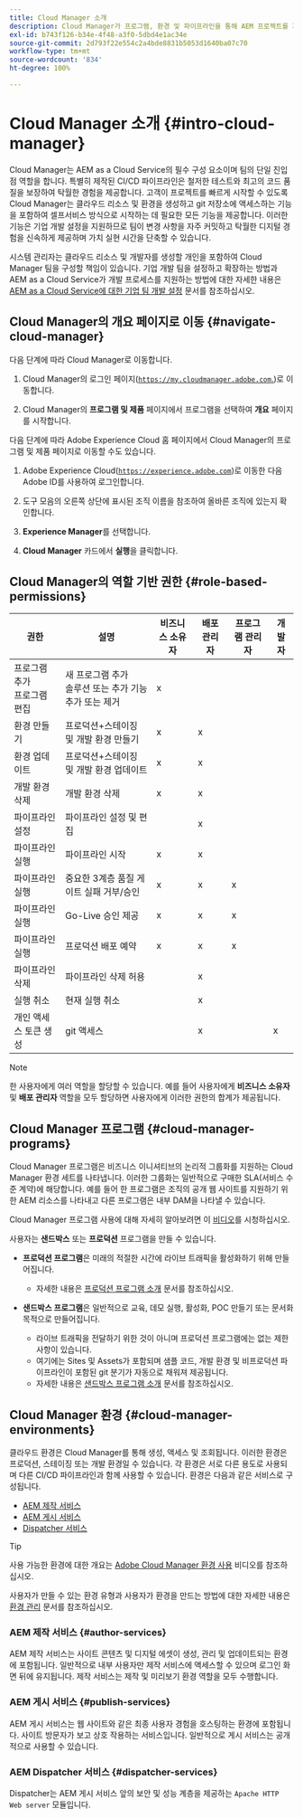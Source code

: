 ```yaml
---
title: Cloud Manager 소개
description: Cloud Manager가 프로그램, 환경 및 파이프라인을 통해 AEM 프로젝트를 지원하는 방법에 대해 알아봅니다.
exl-id: b743f126-b34e-4f48-a3f0-5dbd4e1ac34e
source-git-commit: 2d793f22e554c2a4bde8831b5053d1640ba07c70
workflow-type: tm+mt
source-wordcount: '834'
ht-degree: 100%

---
```


# Cloud Manager 소개 {#intro-cloud-manager}

Cloud Manager는 AEM as a Cloud Service의 필수 구성 요소이며 팀의 단일 진입점 역할을 합니다. 특별히 제작된 CI/CD 파이프라인은 철저한 테스트와 최고의 코드 품질을 보장하여 탁월한 경험을 제공합니다. 고객이 프로젝트를 빠르게 시작할 수 있도록 Cloud Manager는 클라우드 리소스 및 환경을 생성하고 git 저장소에 액세스하는 기능을 포함하여 셀프서비스 방식으로 시작하는 데 필요한 모든 기능을 제공합니다. 이러한 기능은 기업 개발 설정을 지원하므로 팀이 변경 사항을 자주 커밋하고 탁월한 디지털 경험을 신속하게 제공하며 가치 실현 시간을 단축할 수 있습니다.

시스템 관리자는 클라우드 리소스 및 개발자를 생성할 개인을 포함하여 Cloud Manager 팀을 구성할 책임이 있습니다. 기업 개발 팀을 설정하고 확장하는 방법과 AEM as a Cloud Service가 개발 프로세스를 지원하는 방법에 대한 자세한 내용은 [AEM as a Cloud Service에 대한 기업 팀 개발 설정](/help/implementing/cloud-manager/managing-code/enterprise-team-dev-setup.md) 문서를 참조하십시오.

## Cloud Manager의 개요 페이지로 이동 {#navigate-cloud-manager}

다음 단계에 따라 Cloud Manager로 이동합니다.

1. Cloud Manager의 로그인 페이지([`https://my.cloudmanager.adobe.com`.](https://my.cloudmanager.adobe.com/))로 이동합니다.

1. Cloud Manager의 **프로그램 및 제품** 페이지에서 프로그램을 선택하여 **개요** 페이지를 시작합니다.

다음 단계에 따라 Adobe Experience Cloud 홈 페이지에서 Cloud Manager의 프로그램 및 제품 페이지로 이동할 수도 있습니다.

1. Adobe Experience Cloud([`https://experience.adobe.com`](https://experience.adobe.com))로 이동한 다음 Adobe ID를 사용하여 로그인합니다.

1. 도구 모음의 오른쪽 상단에 표시된 조직 이름을 참조하여 올바른 조직에 있는지 확인합니다.

1. **Experience Manager**&#x200B;를 선택합니다.

1. **Cloud Manager** 카드에서 **실행**&#x200B;을 클릭합니다.

## Cloud Manager의 역할 기반 권한 {#role-based-permissions}

| 권한 | 설명 | 비즈니스 소유자 | 배포 관리자 | 프로그램 관리자 | 개발자 |
|--- |--- |--- |--- |--- |--- |
| 프로그램 추가<br>프로그램 편집 | 새 프로그램 추가<br>솔루션 또는 추가 기능 추가 또는 제거 | x |  |  |  |
| 환경 만들기 | 프로덕션+스테이징 및 개발 환경 만들기 | x | x |  |  |
| 환경 업데이트 | 프로덕션+스테이징 및 개발 환경 업데이트 | x | x |  |  |
| 개발 환경 삭제 | 개발 환경 삭제 | x | x |  |  |
| 파이프라인 설정 | 파이프라인 설정 및 편집 |  | x |  |  |
| 파이프라인 실행 | 파이프라인 시작 | x | x |  |  |
| 파이프라인 실행 | 중요한 3계층 품질 게이트 실패 거부/승인 | x | x | x |  |
| 파이프라인 실행 | Go-Live 승인 제공 | x | x | x |  |
| 파이프라인 실행 | 프로덕션 배포 예약 | x | x | x |  |
| 파이프라인 삭제 | 파이프라인 삭제 허용 |  | x |  |  |
| 실행 취소 | 현재 실행 취소 |  | x |  |  |
| 개인 액세스 토큰 생성 | git 액세스 |  | x |  | x |

>[!NOTE]
>
>한 사용자에게 여러 역할을 할당할 수 있습니다. 예를 들어 사용자에게 **비즈니스 소유자** 및 **배포 관리자** 역할을 모두 할당하면 사용자에게 이러한 권한의 합계가 제공됩니다.

## Cloud Manager 프로그램 {#cloud-manager-programs}

Cloud Manager 프로그램은 비즈니스 이니셔티브의 논리적 그룹화를 지원하는 Cloud Manager 환경 세트를 나타냅니다. 이러한 그룹화는 일반적으로 구매한 SLA(서비스 수준 계약)에 해당합니다. 예를 들어 한 프로그램은 조직의 공개 웹 사이트를 지원하기 위한 AEM 리소스를 나타내고 다른 프로그램은 내부 DAM을 나타낼 수 있습니다.


Cloud Manager 프로그램 사용에 대해 자세히 알아보려면 이 [비디오](https://experienceleague.adobe.com/docs/experience-manager-learn/cloud-service/cloud-manager/programs.html)를 시청하십시오.

사용자는 **샌드박스** 또는 **프로덕션** 프로그램을 만들 수 있습니다.

* **프로덕션 프로그램**&#x200B;은 미래의 적절한 시간에 라이브 트래픽을 활성화하기 위해 만들어집니다.
   * 자세한 내용은 [프로덕션 프로그램 소개](/help/implementing/cloud-manager/getting-access-to-aem-in-cloud/introduction-production-programs.md) 문서를 참조하십시오.

* **샌드박스 프로그램**&#x200B;은 일반적으로 교육, 데모 실행, 활성화, POC 만들기 또는 문서화 목적으로 만들어집니다.
   * 라이브 트래픽을 전달하기 위한 것이 아니며 프로덕션 프로그램에는 없는 제한 사항이 있습니다.
   * 여기에는 Sites 및 Assets가 포함되며 샘플 코드, 개발 환경 및 비프로덕션 파이프라인이 포함된 git 분기가 자동으로 채워져 제공됩니다.
   * 자세한 내용은 [샌드박스 프로그램 소개](/help/implementing/cloud-manager/getting-access-to-aem-in-cloud/introduction-sandbox-programs.md) 문서를 참조하십시오.

## Cloud Manager 환경 {#cloud-manager-environments}

클라우드 환경은 Cloud Manager를 통해 생성, 액세스 및 조회됩니다. 이러한 환경은 프로덕션, 스테이징 또는 개발 환경일 수 있습니다. 각 환경은 서로 다른 용도로 사용되며 다른 CI/CD 파이프라인과 함께 사용할 수 있습니다. 환경은 다음과 같은 서비스로 구성됩니다.

* [AEM 제작 서비스](#author-services)
* [AEM 게시 서비스](#publish-services)
* [Dispatcher 서비스](#dispatcher-services)

>[!TIP]
>
> 사용 가능한 환경에 대한 개요는 [Adobe Cloud Manager 환경 사용](https://experienceleague.adobe.com/docs/experience-manager-learn/cloud-service/cloud-manager/environments.html) 비디오를 참조하십시오.
>
>사용자가 만들 수 있는 환경 유형과 사용자가 환경을 만드는 방법에 대한 자세한 내용은 [환경 관리](/help/implementing/cloud-manager/manage-environments.md) 문서를 참조하십시오.

### AEM 제작 서비스 {#author-services}

AEM 제작 서비스는 사이트 콘텐츠 및 디지털 에셋이 생성, 관리 및 업데이트되는 환경에 포함됩니다. 일반적으로 내부 사용자만 제작 서비스에 액세스할 수 있으며 로그인 화면 뒤에 유지됩니다. 제작 서비스는 제작 및 미리보기 환경 역할을 모두 수행합니다.

### AEM 게시 서비스 {#publish-services}

AEM 게시 서비스는 웹 사이트와 같은 최종 사용자 경험을 호스팅하는 환경에 포함됩니다. 사이트 방문자가 보고 상호 작용하는 서비스입니다. 일반적으로 게시 서비스는 공개적으로 사용할 수 있습니다.

### AEM Dispatcher 서비스 {#dispatcher-services}

Dispatcher는 AEM 게시 서비스 앞의 보안 및 성능 계층을 제공하는 `Apache HTTP Web server` 모듈입니다.
